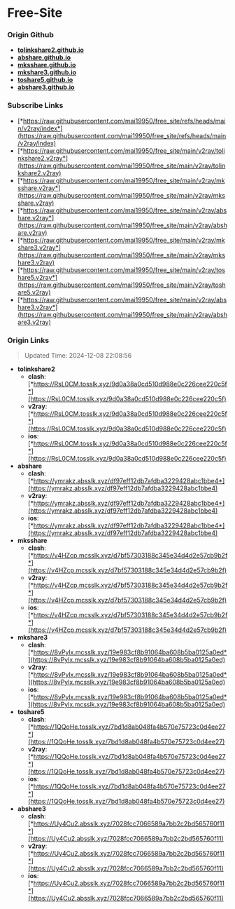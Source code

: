 # Free-Site

### Origin Github

- [**tolinkshare2.github.io**](https://github.com/tolinkshare2/tolinkshare2.github.io)
- [**abshare.github.io**](https://github.com/abshare/abshare.github.io)
- [**mksshare.github.io**](https://github.com/mksshare/mksshare.github.io)
- [**mkshare3.github.io**](https://github.com/mkshare3/mkshare3.github.io)
- [**toshare5.github.io**](https://github.com/toshare5/toshare5.github.io)
- [**abshare3.github.io**](https://github.com/abshare3/abshare3.github.io)

### Subscribe Links

- [*https://raw.githubusercontent.com/mai19950/free_site/refs/heads/main/v2ray/index*](https://raw.githubusercontent.com/mai19950/free_site/refs/heads/main/v2ray/index)
- [*https://raw.githubusercontent.com/mai19950/free_site/main/v2ray/tolinkshare2.v2ray*](https://raw.githubusercontent.com/mai19950/free_site/main/v2ray/tolinkshare2.v2ray)
- [*https://raw.githubusercontent.com/mai19950/free_site/main/v2ray/mksshare.v2ray*](https://raw.githubusercontent.com/mai19950/free_site/main/v2ray/mksshare.v2ray)
- [*https://raw.githubusercontent.com/mai19950/free_site/main/v2ray/abshare.v2ray*](https://raw.githubusercontent.com/mai19950/free_site/main/v2ray/abshare.v2ray)
- [*https://raw.githubusercontent.com/mai19950/free_site/main/v2ray/mkshare3.v2ray*](https://raw.githubusercontent.com/mai19950/free_site/main/v2ray/mkshare3.v2ray)
- [*https://raw.githubusercontent.com/mai19950/free_site/main/v2ray/toshare5.v2ray*](https://raw.githubusercontent.com/mai19950/free_site/main/v2ray/toshare5.v2ray)
- [*https://raw.githubusercontent.com/mai19950/free_site/main/v2ray/abshare3.v2ray*](https://raw.githubusercontent.com/mai19950/free_site/main/v2ray/abshare3.v2ray)

### Origin Links

> Updated Time: 2024-12-08 22:08:56

- **tolinkshare2**
  - **clash**: [*https://RsL0CM.tosslk.xyz/9d0a38a0cd510d988e0c226cee220c5f*](https://RsL0CM.tosslk.xyz/9d0a38a0cd510d988e0c226cee220c5f)
  - **v2ray**: [*https://RsL0CM.tosslk.xyz/9d0a38a0cd510d988e0c226cee220c5f*](https://RsL0CM.tosslk.xyz/9d0a38a0cd510d988e0c226cee220c5f)
  - **ios**: [*https://RsL0CM.tosslk.xyz/9d0a38a0cd510d988e0c226cee220c5f*](https://RsL0CM.tosslk.xyz/9d0a38a0cd510d988e0c226cee220c5f)
- **abshare**
  - **clash**: [*https://ymrakz.absslk.xyz/df97eff12db7afdba3229428abc1bbe4*](https://ymrakz.absslk.xyz/df97eff12db7afdba3229428abc1bbe4)
  - **v2ray**: [*https://ymrakz.absslk.xyz/df97eff12db7afdba3229428abc1bbe4*](https://ymrakz.absslk.xyz/df97eff12db7afdba3229428abc1bbe4)
  - **ios**: [*https://ymrakz.absslk.xyz/df97eff12db7afdba3229428abc1bbe4*](https://ymrakz.absslk.xyz/df97eff12db7afdba3229428abc1bbe4)
- **mksshare**
  - **clash**: [*https://v4HZcp.mcsslk.xyz/d7bf57303188c345e34d4d2e57cb9b2f*](https://v4HZcp.mcsslk.xyz/d7bf57303188c345e34d4d2e57cb9b2f)
  - **v2ray**: [*https://v4HZcp.mcsslk.xyz/d7bf57303188c345e34d4d2e57cb9b2f*](https://v4HZcp.mcsslk.xyz/d7bf57303188c345e34d4d2e57cb9b2f)
  - **ios**: [*https://v4HZcp.mcsslk.xyz/d7bf57303188c345e34d4d2e57cb9b2f*](https://v4HZcp.mcsslk.xyz/d7bf57303188c345e34d4d2e57cb9b2f)
- **mkshare3**
  - **clash**: [*https://8vPylx.mcsslk.xyz/19e983cf8b91064ba608b5ba0125a0ed*](https://8vPylx.mcsslk.xyz/19e983cf8b91064ba608b5ba0125a0ed)
  - **v2ray**: [*https://8vPylx.mcsslk.xyz/19e983cf8b91064ba608b5ba0125a0ed*](https://8vPylx.mcsslk.xyz/19e983cf8b91064ba608b5ba0125a0ed)
  - **ios**: [*https://8vPylx.mcsslk.xyz/19e983cf8b91064ba608b5ba0125a0ed*](https://8vPylx.mcsslk.xyz/19e983cf8b91064ba608b5ba0125a0ed)
- **toshare5**
  - **clash**: [*https://1QQoHe.tosslk.xyz/7bd1d8ab048fa4b570e75723c0d4ee27*](https://1QQoHe.tosslk.xyz/7bd1d8ab048fa4b570e75723c0d4ee27)
  - **v2ray**: [*https://1QQoHe.tosslk.xyz/7bd1d8ab048fa4b570e75723c0d4ee27*](https://1QQoHe.tosslk.xyz/7bd1d8ab048fa4b570e75723c0d4ee27)
  - **ios**: [*https://1QQoHe.tosslk.xyz/7bd1d8ab048fa4b570e75723c0d4ee27*](https://1QQoHe.tosslk.xyz/7bd1d8ab048fa4b570e75723c0d4ee27)
- **abshare3**
  - **clash**: [*https://Uy4Cu2.absslk.xyz/7028fcc7066589a7bb2c2bd565760f11*](https://Uy4Cu2.absslk.xyz/7028fcc7066589a7bb2c2bd565760f11)
  - **v2ray**: [*https://Uy4Cu2.absslk.xyz/7028fcc7066589a7bb2c2bd565760f11*](https://Uy4Cu2.absslk.xyz/7028fcc7066589a7bb2c2bd565760f11)
  - **ios**: [*https://Uy4Cu2.absslk.xyz/7028fcc7066589a7bb2c2bd565760f11*](https://Uy4Cu2.absslk.xyz/7028fcc7066589a7bb2c2bd565760f11)
